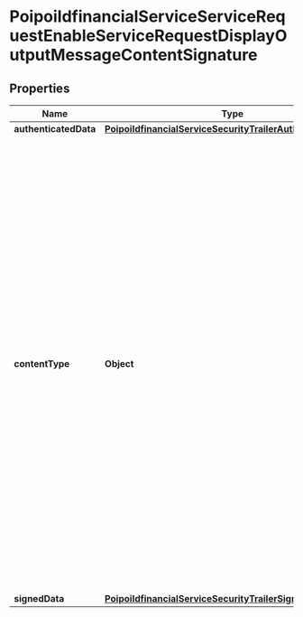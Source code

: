# PoipoiIdfinancialServiceServiceRequestEnableServiceRequestDisplayOutputMessageContentSignature

## Properties
Name | Type | Description | Notes
------------ | ------------- | ------------- | -------------
**authenticatedData** | [**PoipoiIdfinancialServiceSecurityTrailerAuthenticatedData**](PoipoiIdfinancialServiceSecurityTrailerAuthenticatedData.md) |  |  [optional]
**contentType** | **Object** | Identification of the type of a Cryptographic Message Syntax (CMS) data structure.&lt;br/&gt;- **DATA: PlainData**  : *Generic, non cryptographic, or unqualified data content - (ASN.1 Object Identifier: id-data).*&lt;br/&gt;- **SIGN: SignedData**  : *Digital signature - (ASN.1 Object Identifier: id-signedData).*&lt;br/&gt;- **EVLP: EnvelopedData**  : *Encrypted data, with encryption key - (ASN.1 Object Identifier: id-envelopedData).*&lt;br/&gt;- **DGST: DigestedData**  : *Message digest - (ASN.1 Object Identifier: id-digestedData).*&lt;br/&gt;- **AUTH: AuthenticatedData**  : *MAC (Message Authentication Code), with encryption key - (ASN.1 Object Identifier: id-ct-authData).*&lt;br/&gt; | 
**signedData** | [**PoipoiIdfinancialServiceSecurityTrailerSignedData**](PoipoiIdfinancialServiceSecurityTrailerSignedData.md) |  |  [optional]
